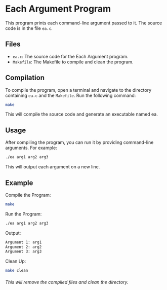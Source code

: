 # Each Argument Program

This program prints each command-line argument passed to it. The source code is in the file `ea.c`.

## Files
- `ea.c`: The source code for the Each Argument program.
- `Makefile`: The Makefile to compile and clean the program.

## Compilation

To compile the program, open a terminal and navigate to the directory containing `ea.c` and the `Makefile`. Run the following command:

```sh
make
```

This will compile the source code and generate an executable named ea.

## Usage

After compiling the program, you can run it by providing command-line arguments. For example:

```sh
./ea arg1 arg2 arg3
```

This will output each argument on a new line.

## Example

Compile the Program:

```sh
make
```

Run the Program:

```sh
./ea arg1 arg2 arg3
```

Output:

```sh
Argument 1: arg1
Argument 2: arg2
Argument 3: arg3
```

Clean Up:

```sh
make clean
```
###### This will remove the compiled files and clean the directory.
